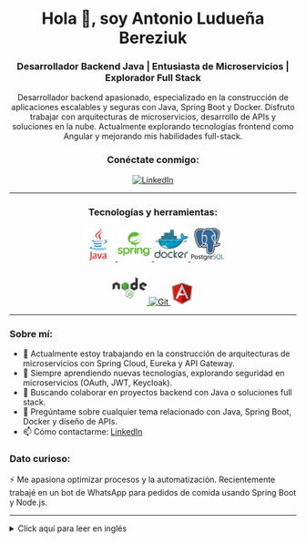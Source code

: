 <h1 align="center">Hola 👋, soy Antonio Ludueña Bereziuk</h1>
<h3 align="center">Desarrollador Backend Java | Entusiasta de Microservicios | Explorador Full Stack</h3>

<p align="center"> 
  Desarrollador backend apasionado, especializado en la construcción de aplicaciones escalables y seguras con Java, Spring Boot y Docker. Disfruto trabajar con arquitecturas de microservicios, desarrollo de APIs y soluciones en la nube. Actualmente explorando tecnologías frontend como Angular y mejorando mis habilidades full-stack.
</p>

<h3 align="center">Conéctate conmigo:</h3>
<p align="center">
  <a href="https://www.linkedin.com/in/antonioluduenabereziuk/">
    <img src="https://user-images.githubusercontent.com/83146564/134292366-61b21a2b-d31c-4b98-921c-1b12c6a09aa8.png" alt="LinkedIn" height="40" width="40">
  </a>
</p>

<hr>

<h3 align="center">Tecnologías y herramientas:</h3>
<p align="center">
  <a href="https://www.java.com/" target="_blank">
    <img src="https://github.com/devicons/devicon/blob/master/icons/java/java-original-wordmark.svg" alt="Java" width="60" height="60">
  </a>
  <a href="https://spring.io/projects/spring-boot" target="_blank">
    <img src="https://github.com/devicons/devicon/blob/master/icons/spring/spring-original-wordmark.svg" alt="Spring Boot" width="60" height="60">
  </a>
  <a href="https://www.docker.com/" target="_blank">
    <img src="https://github.com/devicons/devicon/blob/master/icons/docker/docker-original-wordmark.svg" alt="Docker" width="60" height="60">
  </a>
  <a href="https://www.postgresql.org/" target="_blank">
    <img src="https://github.com/devicons/devicon/blob/master/icons/postgresql/postgresql-original-wordmark.svg" alt="PostgreSQL" width="60" height="60">
  </a>
</p>

<p align="center">
  <a href="https://nodejs.org/" target="_blank">
    <img src="https://github.com/devicons/devicon/blob/master/icons/nodejs/nodejs-original-wordmark.svg" alt="Node.js" width="60" height="60">
  </a>
  <a href="https://git-scm.com/" target="_blank">
    <img src="https://www.vectorlogo.zone/logos/git-scm/git-scm-icon.svg" alt="Git" width="40" height="40">
  </a>
  <a href="https://angular.io/" target="_blank">
    <img src="https://github.com/devicons/devicon/blob/master/icons/angularjs/angularjs-original.svg" alt="Angular" width="40" height="40">
  </a>
</p>

<hr>

### Sobre mí:
- 🔭 Actualmente estoy trabajando en la construcción de arquitecturas de microservicios con Spring Cloud, Eureka y API Gateway.
- 🌱 Siempre aprendiendo nuevas tecnologías, explorando seguridad en microservicios (OAuth, JWT, Keycloak).
- 👯 Buscando colaborar en proyectos backend con Java o soluciones full stack.
- 💬 Pregúntame sobre cualquier tema relacionado con Java, Spring Boot, Docker y diseño de APIs.
- 📫 Cómo contactarme: [LinkedIn](https://www.linkedin.com/in/antonioluduenabereziuk/)

### Dato curioso:
⚡ Me apasiona optimizar procesos y la automatización. Recientemente trabajé en un bot de WhatsApp para pedidos de comida usando Spring Boot y Node.js.

---

<details>
<summary>Click aquí para leer en inglés</summary>

<h1 align="center">Hi 👋, I'm Antonio Ludueña Bereziuk</h1>
<h3 align="center">Java Backend Developer | Microservices Enthusiast | Full Stack Explorer</h3>

<p align="center"> 
  Passionate backend developer with a focus on building scalable and secure applications using Java, Spring Boot, and Docker. I enjoy working with microservices architecture, API development, and cloud solutions. Currently exploring frontend technologies like Angular and enhancing my full-stack skills.
</p>

<h3 align="center">Let's Connect:</h3>
<p align="center">
  <a href="https://www.linkedin.com/in/antonioluduenabereziuk/">
    <img src="https://user-images.githubusercontent.com/83146564/134292366-61b21a2b-d31c-4b98-921c-1b12c6a09aa8.png" alt="LinkedIn" height="40" width="40">
  </a>
</p>

<hr>

<h3 align="center">Tech Stack & Tools:</h3>
<p align="center">
  <a href="https://www.java.com/" target="_blank">
    <img src="https://github.com/devicons/devicon/blob/master/icons/java/java-original-wordmark.svg" alt="Java" width="60" height="60">
  </a>
  <a href="https://spring.io/projects/spring-boot" target="_blank">
    <img src="https://github.com/devicons/devicon/blob/master/icons/spring/spring-original-wordmark.svg" alt="Spring Boot" width="60" height="60">
  </a>
  <a href="https://www.docker.com/" target="_blank">
    <img src="https://github.com/devicons/devicon/blob/master/icons/docker/docker-original-wordmark.svg" alt="Docker" width="60" height="60">
  </a>
  <a href="https://www.postgresql.org/" target="_blank">
    <img src="https://github.com/devicons/devicon/blob/master/icons/postgresql/postgresql-original-wordmark.svg" alt="PostgreSQL" width="60" height="60">
  </a>
</p>

<p align="center">
  <a href="https://nodejs.org/" target="_blank">
    <img src="https://github.com/devicons/devicon/blob/master/icons/nodejs/nodejs-original-wordmark.svg" alt="Node.js" width="60" height="60">
  </a>
  <a href="https://git-scm.com/" target="_blank">
    <img src="https://www.vectorlogo.zone/logos/git-scm/git-scm-icon.svg" alt="Git" width="40" height="40">
  </a>
  <a href="https://angular.io/" target="_blank">
    <img src="https://github.com/devicons/devicon/blob/master/icons/angularjs/angularjs-original.svg" alt="Angular" width="40" height="40">
  </a>
</p>

<hr>

### About Me:
- 🔭 I’m currently working on building microservices architectures with Spring Cloud, Eureka, and API Gateway.
- 🌱 Constantly learning new technologies, currently exploring security in microservices (OAuth, JWT, Keycloak).
- 👯 I’m looking to collaborate on backend Java projects or full-stack solutions.
- 💬 Ask me about anything related to Java, Spring Boot, Docker, and API design.
- 📫 How to reach me: [LinkedIn](https://www.linkedin.com/in/antonioluduenabereziuk/)

### Fun fact:
⚡ I’m passionate about optimizing processes and automation, recently worked on a WhatsApp bot for food delivery using Spring Boot and Node.js.

</details>
